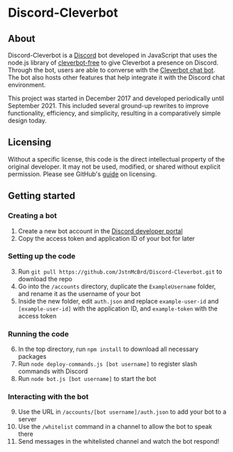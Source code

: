 # Discord-Cleverbot

## About

Discord-Cleverbot is a [Discord](https://discord.com/) bot developed in JavaScript that uses the node.js library of [cleverbot-free](https://www.npmjs.com/package/cleverbot-free) to give Cleverbot a presence on Discord. Through the bot, users are able to converse with the [Cleverbot chat bot](https://www.cleverbot.com/). The bot also hosts other features that help integrate it with the Discord chat environment.

This project was started in December 2017 and developed periodically until September 2021. This included several ground-up rewrites to improve functionality, efficiency, and simplicity, resulting in a comparatively simple design today.

## Licensing

Without a specific license, this code is the direct intellectual property of the original developer. It may not be used, modified, or shared without explicit permission.
Please see GitHub's [guide](https://docs.github.com/en/repositories/managing-your-repositorys-settings-and-features/customizing-your-repository/licensing-a-repository) on licensing.

## Getting started

### Creating a bot

1. Create a new bot account in the [Discord developer portal](https://discord.com/developers/applications/)
2. Copy the access token and application ID of your bot for later

### Setting up the code

3. Run `git pull https://github.com/JstnMcBrd/Discord-Cleverbot.git` to download the repo
4. Go into the `/accounts` directory, duplicate the `ExampleUsername` folder, and rename it as the username of your bot
5. Inside the new folder, edit `auth.json` and replace `example-user-id` and `[example-user-id]` with the application ID, and `example-token` with the access token

### Running the code

6. In the top directory, run `npm install` to download all necessary packages
7. Run `node deploy-commands.js [bot username]` to register slash commands with Discord
8. Run `node bot.js [bot username]` to start the bot

### Interacting with the bot

9. Use the URL in `/accounts/[bot username]/auth.json` to add your bot to a server
10. Use the `/whitelist` command in a channel to allow the bot to speak there
11. Send messages in the whitelisted channel and watch the bot respond!